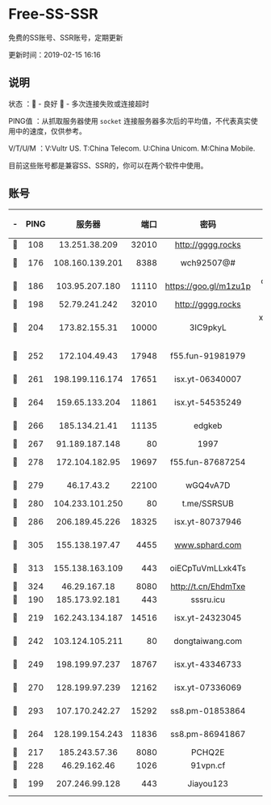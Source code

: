 # Free-SS-SSR

免费的SS账号、SSR账号，定期更新

更新时间：2019-02-15 16:16

## 说明

状态     ：🙂 - 良好 🙁 - 多次连接失败或连接超时

PING值   ：从抓取服务器使用 `socket` 连接服务器多次后的平均值，不代表真实使用中的速度，仅供参考。

V/T/U/M  ：V:Vultr US. T:China Telecom. U:China Unicom. M:China Mobile.

目前这些账号都是兼容SS、SSR的，你可以在两个软件中使用。

## 账号

|-|PING|服务器|端口|密码|加密方式|区域|V/T/U/M|
|:----:|:----:|:-----:|-----:|:----:|:----:|:----:|:----:|
|🙂|108|13.251.38.209|32010|http://gggg.rocks|chacha20|SG|8↑/10↑/7↑/9↑|
|🙂|176|108.160.139.201|8388|wch92507@#|aes-256-cfb|JP|8↑/10↑/10↑/10↑|
|🙂|186|103.95.207.180|11110|https://goo.gl/m1zu1p|chacha20-ietf|US|3↑/4↑/6↑/6↑|
|🙂|198|52.79.241.242|32010|http://gggg.rocks|chacha20|KR|9↓/8↓/9↑/9↑|
|🙂|204|173.82.155.31|10000|3IC9pkyL|xchacha20-ietf-poly1305|US|10↑/10↑/10↑/10↑|
|🙂|252|172.104.49.43|17948|f55.fun-91981979|aes-256-cfb|SG|10↑/10↑/9↑/10↑|
|🙂|261|198.199.116.174|17651|isx.yt-06340007|aes-256-cfb|US|10↑/10↑/10↑/10↑|
|🙂|264|159.65.133.204|11861|isx.yt-54535249|aes-256-cfb|SG|10↑/10↑/10↑/10↑|
|🙂|266|185.134.21.41|11135|edgkeb|aes-256-cfb|GB|10↑/10↑/10↑/10↑|
|🙂|267|91.189.187.148|80|1997|chacha20|US|10↑/10↑/10↑/10↑|
|🙂|278|172.104.182.95|19697|f55.fun-87687254|aes-256-cfb|SG|9↑/10↑/9↑/10↑|
|🙂|279|46.17.43.2|22100|wGQ4vA7D|aes-256-gcm|RU|4↑/10↑/10↑/10↑|
|🙂|280|104.233.101.250|80|t.me/SSRSUB|rc4-md5|CA|2↑/1↑/1↑/1↑|
|🙂|286|206.189.45.226|18325|isx.yt-80737946|aes-256-cfb|SG|10↑/10↑/10↑/10↑|
|🙂|305|155.138.197.47|4455|www.sphard.com|aes-256-cfb|US|7↓/10↑/9↑/10↑|
|🙂|313|155.138.163.109|443|oiECpTuVmLLxk4Ts|aes-256-cfb|US|3↓/10↑/10↑/10↑|
|🙂|324|46.29.167.18|8080|http://t.cn/EhdmTxe|rc4-md5|RU|2↑/1↑/1↑/1↑|
|🙂|190|185.173.92.181|443|sssru.icu|rc4-md5|RU|10↑/9↓/10↑/10↑|
|🙂|219|162.243.134.187|14516|isx.yt-24323045|aes-256-cfb|US|10↑/10↑/10↑/10↑|
|🙂|242|103.124.105.211|80|dongtaiwang.com|aes-256-cfb|US|10↑/10↑/10↑/10↑|
|🙂|249|198.199.97.237|18767|isx.yt-43346733|aes-256-cfb|US|10↑/10↑/10↑/10↑|
|🙂|270|128.199.97.239|12162|isx.yt-07336069|aes-256-cfb|SG|10↑/10↑/10↑/10↑|
|🙂|293|107.170.242.27|15292|ss8.pm-01853864|aes-256-cfb|US|10↑/10↑/9↑/10↑|
|🙂|264|128.199.154.243|11836|ss8.pm-86941867|aes-256-cfb|SG|10↑/10↑/9↑/10↑|
|🙁|217|185.243.57.36|8080|PCHQ2E|rc4-md5|US|10↑/8↑/7↑/7↑|
|🙁|228|46.29.162.46|1026|91vpn.cf|rc4-md5|RU|9↑/10↑/10↑/10↑|
|🙁|199|207.246.99.128|443|Jiayou123|aes-256-cfb|US|10↑/10↑/10↑/10↑|
